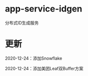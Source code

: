 # app-service-idgen
分布式ID生成服务

# 更新
<p>2020-12-24：添加Snowflake</p>
<p>2020-12-24：添加美团Leaf双Buffer方案</p>

